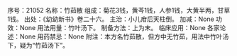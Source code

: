 序号：21052
名称：竹茹散
组成：菊花3钱，黄芩1钱，人参1钱，大黄半两，甘草1钱。
出处：《幼幼新书》卷二十六。
主治：小儿疳后天柱倒。
加减：None
功效：None
用法用量：竹叶汤下。
制备方法：上为末。
临床应用：None
各家论述：None
用药禁忌：None
附注：本方名竹茹散，但方中无竹茹，用法中竹叶汤下，疑为“竹茹汤下”。
